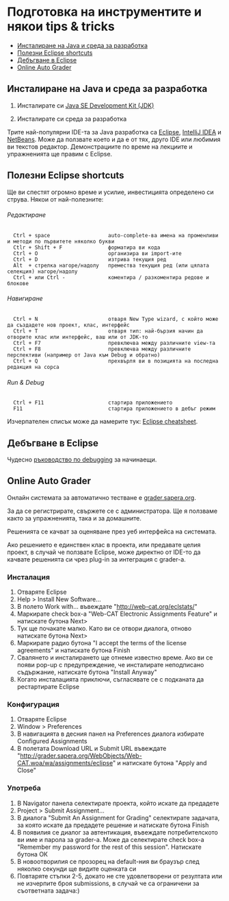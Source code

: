 # Подготовка на инструментите и някои tips & tricks

* [Инсталиране на Java и среда за разработка](#Инсталиране-на-java-и-среда-за-разработка)
* [Полезни Eclipse shortcuts](#Полезни-eclipse-shortcuts)
* [Дебъгване в Eclipse](#Дебъгване-в-eclipse)
* [Online Auto Grader](#online-auto-grader)

## Инсталиране на Java и среда за разработка

1. Инсталирате си [Java SE Development Kit (JDK)](http://www.oracle.com/technetwork/java/javase/downloads/jdk9-downloads-3848520.html)

2. Инсталирате си среда за разработка

Трите най-популярни IDE-та за Java разработка са [Eclipse](https://www.eclipse.org/downloads/eclipse-packages/), [IntelliJ IDEA](https://www.jetbrains.com/idea/download/) и [NetBeans](https://netbeans.org/downloads/).
Може да ползвате което и да е от тях, друго IDE или любимия ви текстов редактор. Демонстрациите по време на лекциите и упражненията ще правим с Eclipse.

## Полезни Eclipse shortcuts

Ще ви спестят огромно време и усилие, инвестицията определено си струва.
Някои от най-полезните:

###### Редактиране

      Ctrl + space                   auto-complete-ва имена на променливи и методи по първитете няколко букви
      Ctlr + Shift + F               форматира ви кода
      Ctrl + O                       организира ви import-ите
      Ctrl + D                       изтрива текущия ред
      Alt  + стрелка нагоре/надолу   премества текущия ред (или цялата селекция) нагоре/надолу
      Ctrl + или Ctrl -              коментира / разкоментира редове и блокове

###### Навигиране

      Ctrl + N                       oтваря New Type wizard, с който може да създадете нов проект, клас, интерфейс
      Ctrl + T                       oтваря тип: най-бързия начин да отворите клас или интерфейс, ваш или от JDK-то
      Ctrl + F7                      превключва между различните view-та
      Ctrl + F8                      превключва между различните перспективи (например от Java към Debug и обратно)
      Ctrl + Q                       прехвърля ви в позицията на последна редакция на сорса

###### Run & Debug

      Ctrl + F11                     стартира приложението
      F11                            стартира приложението в дебъг режим

Изчерпателен списък може да намерите тук: [Eclipse cheatsheet](https://github.com/pellaton/eclipse-cheatsheet).

## Дебъгване в Eclipse

Чудесно [ръководство по debugging](https://www.eclipse.org/community/eclipse_newsletter/2017/june/article1.php) за начинаещи.

## Online Auto Grader

Онлайн системата за автоматично тестване e [grader.sapera.org](http://grader.sapera.org).

За да се регистрирате, свържете се с администратора.
Ще я ползваме както за упражненията, така и за домашните.

Решенията се качват за оценяване през уеб интерфейса на системата.

Ако решението е единствен клас в проекта, или предавате целия проект, в случай че ползвате Eclipse, може директно от IDE-то да качвате решенията си чрез plug-in за интеграция с grader-a.

### Инсталация

1. Отваряте Eclipse
2. Help > Install New Software...
3. В полето Work with... въвеждате "http://web-cat.org/eclstats/"
4. Маркирате check box-a "Web-CAT Electronic Assignments Featurе" и натискате бутона Next>
5. Тук ще почакате малко. Като ви се отвори диалога, отново натискате бутона Next>
6. Маркирате радио бутона "I accept the terms of the license agreements" и натискате бутона Finish
7. Свалянето и инсталирането ще отнеме известно време. Ако ви се появи pop-up с предупреждение, че инсталирате неподписано съдържание, натискате бутона "Install Anyway"
8. Когато инсталацията приключи, съгласявате се с подканата да рестартирате Eclipse

### Конфигурация

1. Отваряте Eclipse
2. Window > Preferences
3. В навигацията в десния панел на Preferences диалога избирате Configured Assignments
4. В полетата Download URL и Submit URL въвеждате "http://grader.sapera.org/WebObjects/Web-CAT.woa/wa/assignments/eclipse" и натискате бутона "Apply and Close"

### Употреба

1. В Navigator панела селектирате проекта, който искате да предадете
2. Project > Submit Assignment...
3. В диалога "Submit An Assignment for Grading" селектирате задачата, за която искате да предадете решение и натискате бутона Finish
4. В появилия се диалог за автентикация, въвеждате потребителското ви име и парола за grader-a. Може да селектирате check box-a "Remember my password for the rest of this session". Натискате бутона ОК
5. В новоотворилия се прозорец на default-ния ви браузър след няколко секунди ще видите оценката си
6. Повтаряте стъпки 2-5, докато не сте удовлетворени от резултата или не изчерпите броя submissions, в случай че са ограничени за съответната задача:)
